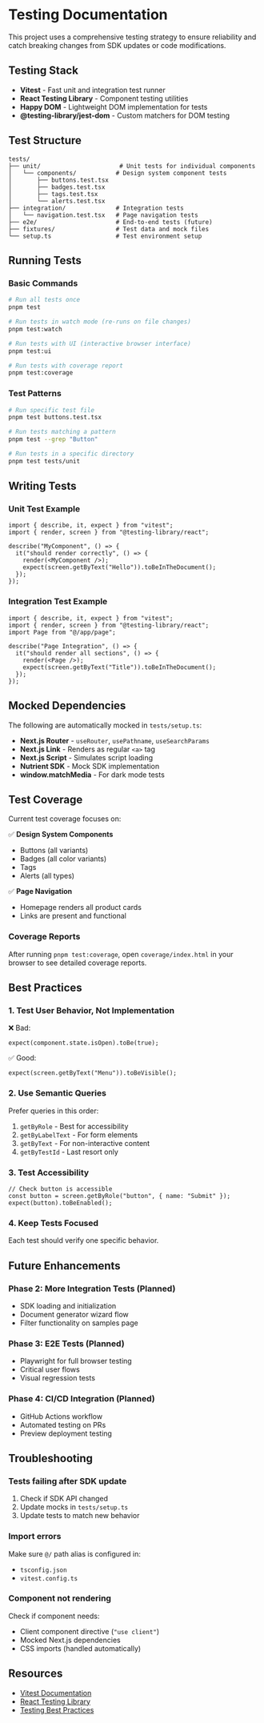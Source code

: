 # Testing Documentation

This project uses a comprehensive testing strategy to ensure reliability and catch breaking changes from SDK updates or code modifications.

## Testing Stack

- **Vitest** - Fast unit and integration test runner
- **React Testing Library** - Component testing utilities
- **Happy DOM** - Lightweight DOM implementation for tests
- **@testing-library/jest-dom** - Custom matchers for DOM testing

## Test Structure

```
tests/
├── unit/                      # Unit tests for individual components
│   └── components/           # Design system component tests
│       ├── buttons.test.tsx
│       ├── badges.test.tsx
│       ├── tags.test.tsx
│       └── alerts.test.tsx
├── integration/              # Integration tests
│   └── navigation.test.tsx   # Page navigation tests
├── e2e/                      # End-to-end tests (future)
├── fixtures/                 # Test data and mock files
└── setup.ts                  # Test environment setup
```

## Running Tests

### Basic Commands

```bash
# Run all tests once
pnpm test

# Run tests in watch mode (re-runs on file changes)
pnpm test:watch

# Run tests with UI (interactive browser interface)
pnpm test:ui

# Run tests with coverage report
pnpm test:coverage
```

### Test Patterns

```bash
# Run specific test file
pnpm test buttons.test.tsx

# Run tests matching a pattern
pnpm test --grep "Button"

# Run tests in a specific directory
pnpm test tests/unit
```

## Writing Tests

### Unit Test Example

```tsx
import { describe, it, expect } from "vitest";
import { render, screen } from "@testing-library/react";

describe("MyComponent", () => {
  it("should render correctly", () => {
    render(<MyComponent />);
    expect(screen.getByText("Hello")).toBeInTheDocument();
  });
});
```

### Integration Test Example

```tsx
import { describe, it, expect } from "vitest";
import { render, screen } from "@testing-library/react";
import Page from "@/app/page";

describe("Page Integration", () => {
  it("should render all sections", () => {
    render(<Page />);
    expect(screen.getByText("Title")).toBeInTheDocument();
  });
});
```

## Mocked Dependencies

The following are automatically mocked in `tests/setup.ts`:

- **Next.js Router** - `useRouter`, `usePathname`, `useSearchParams`
- **Next.js Link** - Renders as regular `<a>` tag
- **Next.js Script** - Simulates script loading
- **Nutrient SDK** - Mock SDK implementation
- **window.matchMedia** - For dark mode tests

## Test Coverage

Current test coverage focuses on:

✅ **Design System Components**
- Buttons (all variants)
- Badges (all color variants)
- Tags
- Alerts (all types)

✅ **Page Navigation**
- Homepage renders all product cards
- Links are present and functional

### Coverage Reports

After running `pnpm test:coverage`, open `coverage/index.html` in your browser to see detailed coverage reports.

## Best Practices

### 1. Test User Behavior, Not Implementation

❌ Bad:
```tsx
expect(component.state.isOpen).toBe(true);
```

✅ Good:
```tsx
expect(screen.getByText("Menu")).toBeVisible();
```

### 2. Use Semantic Queries

Prefer queries in this order:
1. `getByRole` - Best for accessibility
2. `getByLabelText` - For form elements
3. `getByText` - For non-interactive content
4. `getByTestId` - Last resort only

### 3. Test Accessibility

```tsx
// Check button is accessible
const button = screen.getByRole("button", { name: "Submit" });
expect(button).toBeEnabled();
```

### 4. Keep Tests Focused

Each test should verify one specific behavior.

## Future Enhancements

### Phase 2: More Integration Tests (Planned)
- SDK loading and initialization
- Document generator wizard flow
- Filter functionality on samples page

### Phase 3: E2E Tests (Planned)
- Playwright for full browser testing
- Critical user flows
- Visual regression tests

### Phase 4: CI/CD Integration (Planned)
- GitHub Actions workflow
- Automated testing on PRs
- Preview deployment testing

## Troubleshooting

### Tests failing after SDK update

1. Check if SDK API changed
2. Update mocks in `tests/setup.ts`
3. Update tests to match new behavior

### Import errors

Make sure `@/` path alias is configured in:
- `tsconfig.json`
- `vitest.config.ts`

### Component not rendering

Check if component needs:
- Client component directive (`"use client"`)
- Mocked Next.js dependencies
- CSS imports (handled automatically)

## Resources

- [Vitest Documentation](https://vitest.dev/)
- [React Testing Library](https://testing-library.com/react)
- [Testing Best Practices](https://kentcdodds.com/blog/common-mistakes-with-react-testing-library)
